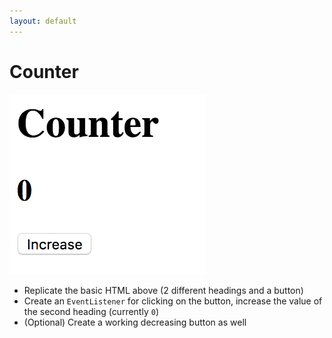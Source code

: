 ```yaml
---
layout: default
---
```

# Counter

![Counter](../assets/counter.png)

- Replicate the basic HTML above (2 different headings and a button)
- Create an `EventListener` for clicking on the button, increase the value of
  the second heading (currently `0`)
- (Optional) Create a working decreasing button as well
